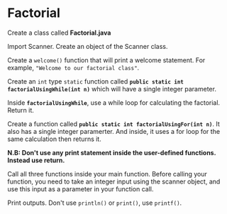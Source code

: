 # Factorial

Create a class called **Factorial.java**

Import Scanner. Create an object of the Scanner class.

Create a `welcome()` function that will print a welcome statement. For example, `"Welcome to our factorial class"`.

Create an `int` type `static` function called **`public static int factorialUsingWhile(int n)`** which will have a single integer parameter.

Inside **`factorialUsingWhile`**, use a while loop for calculating the factorial. Return it.

Create a function called **`public static int factorialUsingFor(int n)`**. It also has a single integer paramerter. And inside, it uses a for loop for the same calculation then returns it.

**N.B: Don't use any print statement inside the user-defined functions. Instead use return.**

Call all three functions inside your main function. Before calling your function, you need to take an integer input using the scanner object, and use this input as a parameter in your function call.

Print outputs. Don't use `println()` or `print()`, use `printf()`.